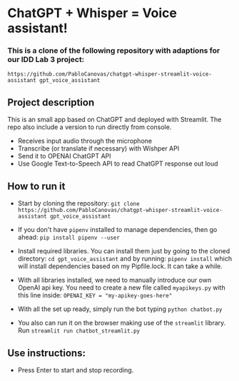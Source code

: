 # ChatGPT + Whisper = Voice assistant!

### This is a clone of the following repository with adaptions for our IDD Lab 3 project:
`https://github.com/PabloCanovas/chatgpt-whisper-streamlit-voice-assistant gpt_voice_assistant`

## Project description
This is an small app based on ChatGPT and deployed with Streamlit. The repo also include a version to run directly from console.

* Receives input audio through the microphone
* Transcribe (or translate if necessary) with Wishper API
* Send it to OPENAI ChatGPT API
* Use Google Text-to-Speech API to read ChatGPT response out loud


## How to run it
* Start by cloning the repository:
`git clone https://github.com/PabloCanovas/chatgpt-whisper-streamlit-voice-assistant gpt_voice_assistant`

* If you don't have `pipenv` installed to manage dependencies, then go ahead: `pip install pipenv --user`

* Install required libraries. You can install them just by going to the cloned directory: `cd gpt_voice_assistant`
and by running: `pipenv install` which will install dependencies based on my Pipfile.lock. It can take a while.

* With all libraries installed, we need to manually introduce our own OpenAI api key. You need to create a new file called `myapikeys.py` with this line inside:
`OPENAI_KEY = "my-apikey-goes-here"`

* With all the set up ready, simply run the bot typing `python chatbot.py`

* You also can run it on the browser making use of the `streamlit` library. Run `streamlit run chatbot_streamlit.py` 

## Use instructions: 
* Press Enter to start and stop recording.



